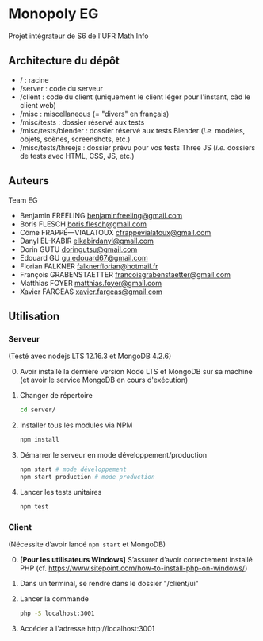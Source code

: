 # Monopoly EG

Projet intégrateur de S6 de l'UFR Math Info

## Architecture du dépôt

- / : racine
- /server : code du serveur
- /client : code du client (uniquement le client léger pour l'instant, càd le client web)
- /misc : miscellaneous (= "divers" en français)
- /misc/tests : dossier réservé aux tests
- /misc/tests/blender : dossier réservé aux tests Blender (*i.e.* modèles, objets, scènes, screenshots, etc.)
- /misc/tests/threejs : dossier prévu pour vos tests Three JS (*i.e.* dossiers de tests avec HTML, CSS, JS, etc.)

## Auteurs

Team EG

- Benjamin FREELING <benjaminfreeling@gmail.com>
- Boris FLESCH <boris.flesch@gmail.com>
- Côme FRAPPÉ—VIALATOUX <cfrappevialatoux@gmail.com>
- Danyl EL-KABIR  <elkabirdanyl@gmail.com>
- Dorin GUTU <doringutsu@gmail.com>
- Edouard GU <gu.edouard67@gmail.com>
- Florian FALKNER <falknerflorian@hotmail.fr>
- François GRABENSTAETTER <francoisgrabenstaetter@gmail.com>
- Matthias FOYER <matthias.foyer@gmail.com>
- Xavier FARGEAS <xavier.fargeas@gmail.com>

## Utilisation

### Serveur

(Testé avec nodejs LTS 12.16.3 et MongoDB 4.2.6)

0. Avoir installé la dernière version Node LTS et MongoDB sur sa machine (et avoir le service MongoDB en cours d'exécution)

1. Changer de répertoire

   ```bash
   cd server/
   ```

2. Installer tous les modules via NPM

   ```bash
   npm install
   ```

3. Démarrer le serveur en mode développement/production

   ```bash
   npm start # mode développement
   npm start production # mode production
   ```

4. Lancer les tests unitaires

   ```bash
   npm test
   ```

### Client

(Nécessite d’avoir lancé `npm start` et MongoDB)

0. **[Pour les utilisateurs Windows]** S’assurer d’avoir correctement installé PHP
   (cf. https://www.sitepoint.com/how-to-install-php-on-windows/)

1. Dans un terminal, se rendre dans le dossier "/client/ui"

2. Lancer la commande

   ```bash
   php -S localhost:3001
   ```

3. Accéder à l'adresse http://localhost:3001
